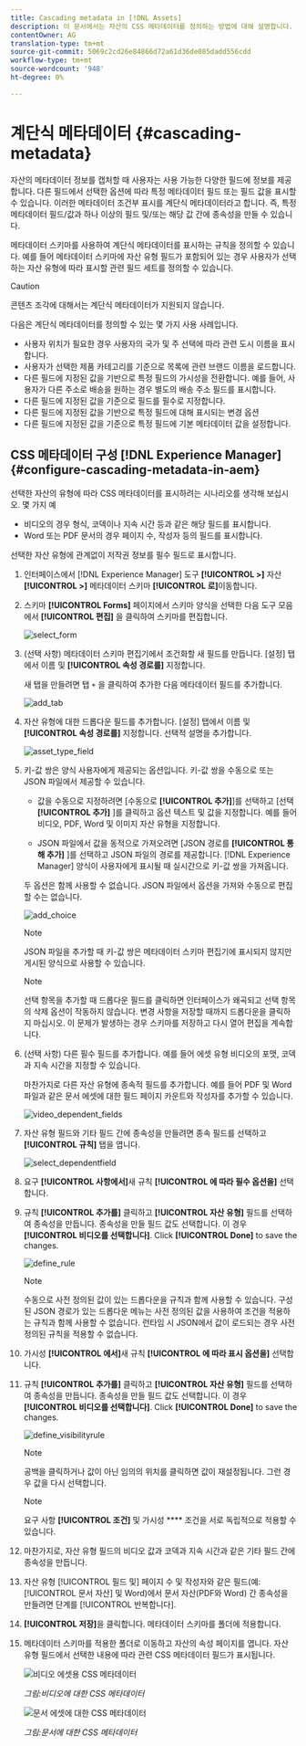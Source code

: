 ```yaml
---
title: Cascading metadata in [!DNL Assets]
description: 이 문서에서는 자산의 CSS 메타데이터를 정의하는 방법에 대해 설명합니다.
contentOwner: AG
translation-type: tm+mt
source-git-commit: 5069c2cd26e84866d72a61d36de085dadd556cdd
workflow-type: tm+mt
source-wordcount: '948'
ht-degree: 0%

---
```



# 계단식 메타데이터 {#cascading-metadata}

자산의 메타데이터 정보를 캡처할 때 사용자는 사용 가능한 다양한 필드에 정보를 제공합니다. 다른 필드에서 선택한 옵션에 따라 특정 메타데이터 필드 또는 필드 값을 표시할 수 있습니다. 이러한 메타데이터 조건부 표시를 계단식 메타데이터라고 합니다. 즉, 특정 메타데이터 필드/값과 하나 이상의 필드 및/또는 해당 값 간에 종속성을 만들 수 있습니다.

메타데이터 스키마를 사용하여 계단식 메타데이터를 표시하는 규칙을 정의할 수 있습니다. 예를 들어 메타데이터 스키마에 자산 유형 필드가 포함되어 있는 경우 사용자가 선택하는 자산 유형에 따라 표시할 관련 필드 세트를 정의할 수 있습니다.

>[!CAUTION]
>
>콘텐츠 조각에 대해서는 계단식 메타데이터가 지원되지 않습니다.

다음은 계단식 메타데이터를 정의할 수 있는 몇 가지 사용 사례입니다.

* 사용자 위치가 필요한 경우 사용자의 국가 및 주 선택에 따라 관련 도시 이름을 표시합니다.
* 사용자가 선택한 제품 카테고리를 기준으로 목록에 관련 브랜드 이름을 로드합니다.
* 다른 필드에 지정된 값을 기반으로 특정 필드의 가시성을 전환합니다. 예를 들어, 사용자가 다른 주소로 배송을 원하는 경우 별도의 배송 주소 필드를 표시합니다.
* 다른 필드에 지정된 값을 기준으로 필드를 필수로 지정합니다.
* 다른 필드에 지정된 값을 기반으로 특정 필드에 대해 표시되는 변경 옵션
* 다른 필드에 지정된 값을 기준으로 특정 필드에 기본 메타데이터 값을 설정합니다.

## CSS 메타데이터 구성 [!DNL Experience Manager] {#configure-cascading-metadata-in-aem}

선택한 자산의 유형에 따라 CSS 메타데이터를 표시하려는 시나리오를 생각해 보십시오. 몇 가지 예

* 비디오의 경우 형식, 코덱이나 지속 시간 등과 같은 해당 필드를 표시합니다.
* Word 또는 PDF 문서의 경우 페이지 수, 작성자 등의 필드를 표시합니다.

선택한 자산 유형에 관계없이 저작권 정보를 필수 필드로 표시합니다.

1. 인터페이스에서 [!DNL Experience Manager] 도구 **[!UICONTROL >]** 자산 **[!UICONTROL >]** 메타데이터 스키마 **[!UICONTROL 로]**&#x200B;이동합니다.
1. 스키마 **[!UICONTROL Forms]** 페이지에서 스키마 양식을 선택한 다음 도구 모음에서 **[!UICONTROL 편집]** 을 클릭하여 스키마를 편집합니다.

   ![select_form](assets/select_form.png)

1. (선택 사항) 메타데이터 스키마 편집기에서 조건화할 새 필드를 만듭니다. [설정] 탭에서 이름 및 **[!UICONTROL 속성 경로를]** 지정합니다.

   새 탭을 만들려면 탭 `+` 을 클릭하여 추가한 다음 메타데이터 필드를 추가합니다.

   ![add_tab](assets/add_tab.png)

1. 자산 유형에 대한 드롭다운 필드를 추가합니다. [설정] 탭에서 이름 및 **[!UICONTROL 속성 경로를]** 지정합니다. 선택적 설명을 추가합니다.

   ![asset_type_field](assets/asset_type_field.png)

1. 키-값 쌍은 양식 사용자에게 제공되는 옵션입니다. 키-값 쌍을 수동으로 또는 JSON 파일에서 제공할 수 있습니다.

   * 값을 수동으로 지정하려면 [수동으로 **[!UICONTROL 추가]**]를 선택하고 [선택 **[!UICONTROL 추가]** ]를 클릭하고 옵션 텍스트 및 값을 지정합니다. 예를 들어 비디오, PDF, Word 및 이미지 자산 유형을 지정합니다.

   * JSON 파일에서 값을 동적으로 가져오려면 [JSON 경로를 **[!UICONTROL 통해 추가]** ]를 선택하고 JSON 파일의 경로를 제공합니다. [!DNL Experience Manager] 양식이 사용자에게 표시될 때 실시간으로 키-값 쌍을 가져옵니다.

   두 옵션은 함께 사용할 수 없습니다. JSON 파일에서 옵션을 가져와 수동으로 편집할 수는 없습니다.

   ![add_choice](assets/add_choice.png)

   >[!NOTE]
   >
   >JSON 파일을 추가할 때 키-값 쌍은 메타데이터 스키마 편집기에 표시되지 않지만 게시된 양식으로 사용할 수 있습니다.

   >[!NOTE]
   >
   >선택 항목을 추가할 때 드롭다운 필드를 클릭하면 인터페이스가 왜곡되고 선택 항목의 삭제 옵션이 작동하지 않습니다. 변경 사항을 저장할 때까지 드롭다운을 클릭하지 마십시오. 이 문제가 발생하는 경우 스키마를 저장하고 다시 열어 편집을 계속합니다.

1. (선택 사항) 다른 필수 필드를 추가합니다. 예를 들어 에셋 유형 비디오의 포맷, 코덱과 지속 시간을 지정할 수 있습니다.

   마찬가지로 다른 자산 유형에 종속적 필드를 추가합니다. 예를 들어 PDF 및 Word 파일과 같은 문서 에셋에 대한 필드 페이지 카운트와 작성자를 추가할 수 있습니다.

   ![video_dependent_fields](assets/video_dependent_fields.png)

1. 자산 유형 필드와 기타 필드 간에 종속성을 만들려면 종속 필드를 선택하고 **[!UICONTROL 규칙]** 탭을 엽니다.

   ![select_dependentfield](assets/select_dependentfield.png)

1. 요구 **[!UICONTROL 사항에서]**&#x200B;새 규칙 **[!UICONTROL 에 따라 필수 옵션을]** 선택합니다.
1. 규칙 **[!UICONTROL 추가를]** 클릭하고 **[!UICONTROL 자산 유형]** 필드를 선택하여 종속성을 만듭니다. 종속성을 만들 필드 값도 선택합니다. 이 경우 **[!UICONTROL 비디오를 선택합니다]**. Click **[!UICONTROL Done]** to save the changes.

   ![define_rule](assets/define_rule.png)

   >[!NOTE]
   >
   >수동으로 사전 정의된 값이 있는 드롭다운을 규칙과 함께 사용할 수 있습니다. 구성된 JSON 경로가 있는 드롭다운 메뉴는 사전 정의된 값을 사용하여 조건을 적용하는 규칙과 함께 사용할 수 없습니다. 런타임 시 JSON에서 값이 로드되는 경우 사전 정의된 규칙을 적용할 수 없습니다.

1. 가시성 **[!UICONTROL 에서]**&#x200B;새 규칙 **[!UICONTROL 에 따라 표시 옵션을]** 선택합니다.

1. 규칙 **[!UICONTROL 추가를]** 클릭하고 **[!UICONTROL 자산 유형]** 필드를 선택하여 종속성을 만듭니다. 종속성을 만들 필드 값도 선택합니다. 이 경우 **[!UICONTROL 비디오를 선택합니다]**. Click **[!UICONTROL Done]** to save the changes.

   ![define_visibilityrule](assets/define_visibilityrule.png)

   >[!NOTE]
   >
   >공백을 클릭하거나 값이 아닌 임의의 위치를 클릭하면 값이 재설정됩니다. 그런 경우 값을 다시 선택합니다.

   >[!NOTE]
   >
   >요구 사항 **[!UICONTROL 조건]** 및 가시성 **** 조건을 서로 독립적으로 적용할 수 있습니다.

1. 마찬가지로, 자산 유형 필드의 비디오 값과 코덱과 지속 시간과 같은 기타 필드 간에 종속성을 만듭니다.
1. 자산 유형 [!UICONTROL 필드 및] 페이지 수 및 작성자와 같은 필드(예: [!UICONTROL 문서 자산] 및 Word)에서 문서 자산(PDF와 Word) 간 종속성을 만들려면 단계를 [!UICONTROL 반복합니다].
1. **[!UICONTROL 저장]**&#x200B;을 클릭합니다. 메타데이터 스키마를 폴더에 적용합니다.

1. 메타데이터 스키마를 적용한 폴더로 이동하고 자산의 속성 페이지를 엽니다. 자산 유형 필드에서 선택한 내용에 따라 관련 CSS 메타데이터 필드가 표시됩니다.

   ![비디오 에셋용 CSS 메타데이터](assets/video_asset.png)

   *그림:비디오에 대한 CSS 메타데이터*

   ![문서 에셋에 대한 CSS 메타데이터](assets/doc_type_fields.png)

   *그림:문서에 대한 CSS 메타데이터*
